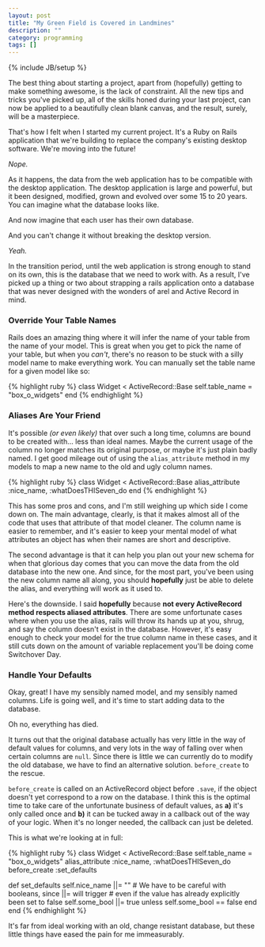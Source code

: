 ```yaml
---
layout: post
title: "My Green Field is Covered in Landmines"
description: ""
category: programming
tags: []
---
```

{% include JB/setup %}

The best thing about starting a project, apart from (hopefully) getting to make something awesome, is the lack of constraint. All the new tips and tricks you've picked up, all of the skills honed during your last project, can now be applied to a beautifully clean blank canvas, and the result, surely, will be a masterpiece.

That's how I felt when I started my current project. It's a Ruby on Rails application that we're building to replace the company's existing desktop software. We're moving into the future!

_Nope._

As it happens, the data from the web application has to be compatible with the desktop application. The desktop application is large and powerful, but it been designed, modified, grown and evolved over some 15 to 20 years. You can imagine what the database looks like.

And now imagine that each user has their own database.

And you can't change it without breaking the desktop version.

_Yeah._

In the transition period, until the web application is strong enough to stand on its own, this is the database that we need to work with. As a result, I've picked up a thing or two about strapping a rails application onto a database that was never designed with the wonders of arel and Active Record in mind.

### Override Your Table Names

Rails does an amazing thing where it will infer the name of your table from the name of your model. This is great when you get to pick the name of your table, but when you _can't_, there's no reason to be stuck with a silly model name to make everything work. You can manually set the table name for a given model like so:

{% highlight ruby %}
class Widget < ActiveRecord::Base
  self.table_name = "box_o_widgets"
end
{% endhighlight %}

### Aliases Are Your Friend

It's possible _(or even likely)_ that over such a long time, columns are bound to be created with... less than ideal names. Maybe the current usage of the column no longer matches its original purpose, or maybe it's just plain badly named. I get good mileage out of using the `alias_attribute` method in my models to map a new name to the old and ugly column names.

{% highlight ruby %}
class Widget < ActiveRecord::Base
  alias_attribute :nice_name, :whatDoesTHISeven_do
end
{% endhighlight %}

This has some pros and cons, and I'm still weighing up which side I come down on. The main advantage, clearly, is that it makes almost all of the code that uses that attribute of that model cleaner. The column name is easier to remember, and it's easier to keep your mental model of what attributes an object has when their names are short and descriptive.

The second advantage is that it can help you plan out your new schema for when that glorious day comes that you can move the data from the old database into the new one. And since, for the most part, you've been using the new column name all along, you should **hopefully** just be able to delete the alias, and everything will work as it used to.

Here's the downside. I said **hopefully** because **not every ActiveRecord method respects aliased attributes**. There are some unfortunate cases where when you use the alias, rails will throw its hands up at you, shrug, and say the column doesn't exist in the database. However, it's easy enough to check your model for the true column name in these cases, and it still cuts down on the amount of variable replacement you'll be doing come Switchover Day.

### Handle Your Defaults

Okay, great! I have my sensibly named model, and my sensibly named columns. Life is going well, and it's time to start adding data to the database.

Oh no, everything has died.

It turns out that the original database actually has very little in the way of default values for columns, and very lots in the way of falling over when certain columns are `null`. Since there is little we can currently do to modify the old database, we have to find an alternative solution. `before_create` to the rescue.

`before_create` is called on an ActiveRecord object before `.save`, if the object doesn't yet correspond to a row on the database. I think this is the optimal time to take care of the unfortunate business of default values, as **a)** it's only called once and **b)** it can be tucked away in a callback out of the way of your logic. When it's no longer needed, the callback can just be deleted.

This is what we're looking at in full:

{% highlight ruby %}
class Widget < ActiveRecord::Base
  self.table_name = "box_o_widgets"
  alias_attribute :nice_name, :whatDoesTHISeven_do
  before_create :set_defaults

  def set_defaults
    self.nice_name ||= ""
    # We have to be careful with booleans, since ||= will trigger
    # even if the value has already explicitly been set to false
    self.some_bool ||= true unless self.some_bool == false
  end
end
{% endhighlight %}

It's far from ideal working with an old, change resistant database, but these little things have eased the pain for me immeasurably.
